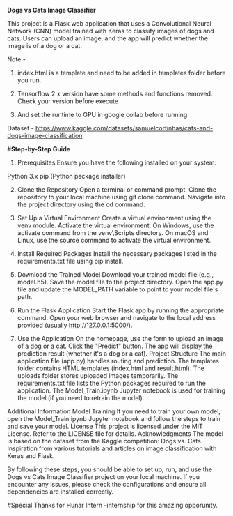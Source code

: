 **Dogs vs Cats Image Classifier**

This project is a Flask web application that uses a Convolutional Neural Network (CNN) model trained with Keras to classify images of dogs and cats.
Users can upload an image, and the app will predict whether the image is of a dog or a cat.

Note - 
1. index.html is a template and need to be added in templates folder before you run.
       
2. Tensorflow 2.x version have some methods and functions removed. Check your version before execute

3. And set the runtime to GPU in google collab before running.



Dataset - https://www.kaggle.com/datasets/samuelcortinhas/cats-and-dogs-image-classification

#**Step-by-Step Guide**
1. Prerequisites
Ensure you have the following installed on your system:

Python 3.x
pip (Python package installer)

2. Clone the Repository
Open a terminal or command prompt.
Clone the repository to your local machine using git clone command.
Navigate into the project directory using the cd command.

3. Set Up a Virtual Environment
Create a virtual environment using the venv module.
Activate the virtual environment:
On Windows, use the activate command from the venv\Scripts directory.
On macOS and Linux, use the source command to activate the virtual environment.

4. Install Required Packages
Install the necessary packages listed in the requirements.txt file using pip install.

5. Download the Trained Model
Download your trained model file (e.g., model.h5).
Save the model file to the project directory.
Open the app.py file and update the MODEL_PATH variable to point to your model file's path.

6. Run the Flask Application
Start the Flask app by running the appropriate command.
Open your web browser and navigate to the local address provided (usually http://127.0.0.1:5000/).

7. Use the Application
On the homepage, use the form to upload an image of a dog or a cat.
Click the "Predict" button.
The app will display the prediction result (whether it's a dog or a cat).
Project Structure
The main application file (app.py) handles routing and prediction.
The templates folder contains HTML templates (index.html and result.html).
The uploads folder stores uploaded images temporarily.
The requirements.txt file lists the Python packages required to run the application.
The Model_Train.ipynb Jupyter notebook is used for training the model (if you need to retrain the model).

Additional Information
Model Training
If you need to train your own model, open the Model_Train.ipynb Jupyter notebook and follow the steps to train and save your model.
License
This project is licensed under the MIT License. Refer to the LICENSE file for details.
Acknowledgments
The model is based on the dataset from the Kaggle competition: Dogs vs. Cats.
Inspiration from various tutorials and articles on image classification with Keras and Flask.


By following these steps, you should be able to set up, run, and use the Dogs vs Cats Image Classifier project on your local machine. If you encounter any issues, please check the configurations and ensure all dependencies are installed correctly.

#Special Thanks for Hunar Intern -internship for this amazing opporunity.
